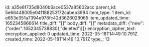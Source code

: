 id: a35e8f735d8040b6ace0537a85602acc
parent_id: 5e66448005e04f188253f72cabeb3994
item_type: 1
item_id: e653e351a7394e978fc42d3626028065
item_updated_time: 1652345866614
title_diff: "[]"
body_diff: "[]"
metadata_diff: {"new":{"order":1652345738830},"deleted":[]}
encryption_cipher_text: 
encryption_applied: 0
updated_time: 2022-05-18T14:49:10.791Z
created_time: 2022-05-18T14:49:10.791Z
type_: 13